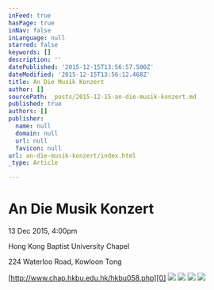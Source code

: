 ```yaml
---
inFeed: true
hasPage: true
inNav: false
inLanguage: null
starred: false
keywords: []
description: ''
datePublished: '2015-12-15T13:56:57.500Z'
dateModified: '2015-12-15T13:56:12.468Z'
title: An Die Musik Konzert
author: []
sourcePath: _posts/2015-12-15-an-die-musik-konzert.md
published: true
authors: []
publisher:
  name: null
  domain: null
  url: null
  favicon: null
url: an-die-musik-konzert/index.html
_type: Article

---
```

# An Die Musik Konzert

13 Dec 2015, 4:00pm

Hong Kong Baptist University Chapel

224 Waterloo Road, Kowloon Tong

[http://www.chap.hkbu.edu.hk/hkbu058.php][0]
![](https://s3-us-west-2.amazonaws.com/the-grid-img/p/959d7f50335fcb932e39d6878c9a1fde7b5cdb88.jpg)
![](https://s3-us-west-2.amazonaws.com/the-grid-img/p/42fbd5d6bad5fdb264b4809d9c776c47f846274a.jpg)
![](https://s3-us-west-2.amazonaws.com/the-grid-img/p/1f89773fe2825c75d47722cb1f5abcefe300ecb7.jpg)
![](https://s3-us-west-2.amazonaws.com/the-grid-img/p/8d003dca2e171030111725c6b75d56962764e028.jpg)

[0]: http://www.chap.hkbu.edu.hk/hkbu058.php